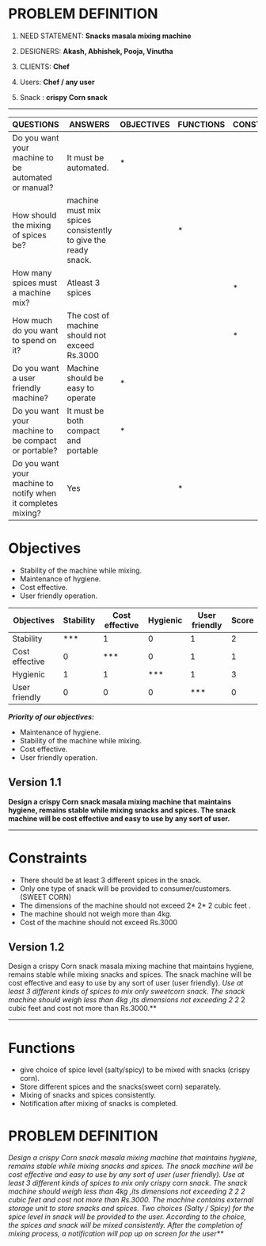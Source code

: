 # PROBLEM DEFINITION

 1. NEED STATEMENT: **Snacks masala mixing machine**

 2. DESIGNERS: **Akash, Abhishek, Pooja, Vinutha**

 3. CLIENTS: **Chef**

 4. Users: **Chef / any user**

 5. Snack : **crispy Corn snack**

***

|QUESTIONS|ANSWERS|OBJECTIVES|FUNCTIONS|CONSTRAINTS|
|--|--|--|--|--|
|Do you want your machine to be automated or manual?|It must be automated.|*|||
|How should the mixing of spices be?|machine must mix spices consistently to give the ready snack.||*||
|How many spices must a machine mix?|Atleast 3 spices|||*|
|How much do you want to spend on it?|The cost of machine should not exceed Rs.3000|||*|
|Do you want a user friendly machine?|Machine should be easy to operate|*|||
|Do you want your machine to be compact or portable?|It must be both compact and portable|*|||
|Do you want your machine to notify when it completes mixing?|Yes||*||


# Objectives 

* Stability of the machine while mixing.
* Maintenance of hygiene.
* Cost effective.
* User friendly operation.


|Objectives |Stability |Cost effective |Hygienic |User friendly |Score|
|--|--|--|--|--|--|
|Stability|***|1|0|1|2|
|Cost effective |0|***|0|1|1|
|Hygienic |1|1|***|1|3|
|User friendly |0|0|0|***|0|

_**Priority of our objectives:**_

* Maintenance of hygiene.
* Stability of the machine while mixing.
* Cost effective.
* User friendly operation.


## Version 1.1

**Design a crispy Corn snack masala mixing machine that maintains hygiene,  remains stable while mixing snacks and spices. The snack machine will be cost effective and easy to use by any sort of user.**


***
# Constraints

* There should be at least 3 different spices in the snack.
* Only one type of snack will be provided to consumer/customers.(SWEET CORN)
* The dimensions of the machine should not exceed 2* 2* 2 cubic feet .
* The machine should not weigh more than 4kg.
* Cost of the machine should not exceed Rs.3000

## Version 1.2

 Design a crispy Corn snack masala mixing machine that maintains hygiene,  remains stable while mixing snacks and spices. The snack machine will be cost effective and easy to use by any sort of user (user friendly). **Use at least 3 different kinds of spices to mix only sweetcorn snack. The snack machine should weigh less than 4kg ,its dimensions not exceeding      2* 2* 2 cubic feet and cost not more than Rs.3000.**


***


# Functions 

* give choice of spice level (salty/spicy) to be mixed with snacks (crispy corn).
*  Store different spices and the snacks(sweet corn) separately.
* Mixing of snacks and spices consistently.
* Notification after mixing of snacks is completed.

# PROBLEM DEFINITION


_**Design a crispy Corn snack masala mixing machine that maintains hygiene,  remains stable while mixing snacks and spices. The snack machine will be cost effective and easy to use by any sort of user (user friendly). Use at least 3 different kinds of spices to mix only crispy corn snack. The snack machine should weigh less than 4kg ,its dimensions not exceeding 2* 2* 2 cubic feet and cost not more than Rs.3000. The machine contains external storage unit to store snacks and spices. Two choices (Salty / Spicy) for the spice level in snack will be provided to the user. According to the choice, the spices and snack will be mixed consistently. After the completion of mixing process, a notification will pop up on screen for the user**_
